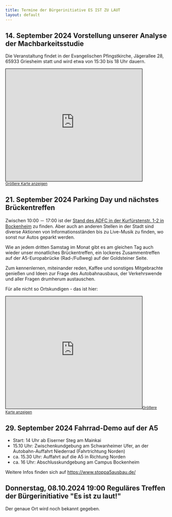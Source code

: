 ```yaml
---
title: Termine der Bürgerinitiative ES IST ZU LAUT
layout: default
---
```


## 14. September 2024 Vorstellung unserer Analyse der Machbarkeitsstudie

Die Veranstaltung findet in der Evangelischen Pfingstkirche, Jägerallee 28, 65933 Griesheim statt und wird etwa von 15:30 bis 18 Uhr dauern.

<iframe width="425" height="350" src="https://www.openstreetmap.org/export/embed.html?bbox=8.58537554740906%2C50.099268935120016%2C8.597477674484255%2C50.1053316929706&amp;layer=mapnik&amp;marker=50.102300409960975%2C8.591426610946655" style="border: 1px solid black"></iframe><br/><small><a href="https://www.openstreetmap.org/?mlat=50.102300&amp;mlon=8.591427#map=17/50.102300/8.591427">Größere Karte anzeigen</a></small>

## 21. September 2024 Parking Day und nächstes Brückentreffen

Zwischen 10:00 － 17:00 ist der [Stand des ADFC in der Kurfürstenstr. 1-2 in Bockenheim](https://www.adfc-frankfurt.de/aktuelle-aktionen/) zu finden. Aber auch an anderen Stellen in der Stadt sind diverse Aktionen von Informationsständen bis zu Live-Musik zu finden, wo sonst nur Autos geparkt werden.

Wie an jedem dritten Samstag im Monat gibt es am gleichen Tag auch wieder unser monatliches Brückentreffen, ein lockeres Zusammentreffen auf der A5-Europabrücke (Rad-/Fußweg) auf der Goldsteiner Seite.

Zum kennenlernen, miteinander reden, Kaffee und sonstiges Mitgebrachte genießen und Ideen zur Frage des Autobahnausbaus, der Verkehrswende und aller Fragen drumherum austauschen.

Für alle nicht so Ortskundigen - das ist hier:

<iframe width="425" height="350" src="https://www.openstreetmap.org/export/embed.html?bbox=8.611232042312624%2C50.084449454487164%2C8.62333416938782%2C50.09089955482507&amp;layer=mapnik&amp;marker=50.08767915505196%2C8.61728310585022" style="border: 1px solid black"></iframe><small><a href="https://www.openstreetmap.org/?mlat=50.08768&amp;mlon=8.61728#map=17/50.08767/8.61728">Größere Karte anzeigen</a></small>

## 29. September 2024 Fahrrad-Demo auf der A5

- Start: 14 Uhr ab Eiserner Steg am Mainkai
- 15.10 Uhr: Zwischenkundgebung am Schwanheimer Ufer, an der Autobahn-Auffahrt Niederrad (Fahrtrichtung Norden)
- ca. 15.30 Uhr: Auffahrt auf die A5 in Richtung Norden
- ca. 16 Uhr: Abschlusskundgebung am Campus Bockenheim

Weitere Infos finden sich auf <https://www.stoppa5ausbau.de/>

## Donnerstag, 08.10.2024 19:00 Reguläres Treffen der Bürgerinitiative "Es ist zu laut!"

Der genaue Ort wird noch bekannt gegeben.

<!-- Das Treffen der Bürgerinitiative ist diesmal im 1. Stock des Evangelischen Gemeindehauses
neben der Segenskirche in Griesheim, Alte Falterstraße 6 -->

<!-- <iframe width="425" height="350" src="https://www.openstreetmap.org/export/embed.html?bbox=8.590943813323976%2C50.08483497046578%2C8.622658252716066%2C50.09773419934845&amp;layer=mapnik&amp;marker=50.0912850189243%2C8.60680103302002#map=16/50.0913/8.6068" style="border: 1px solid black"></iframe><small><a href="https://www.openstreetmap.org/?mlat=50.0913&amp;mlon=8.6068#map=16/50.0913/8.6068">Größere Karte anzeigen</a></small>

<div style="clear: both;"></div> -->
